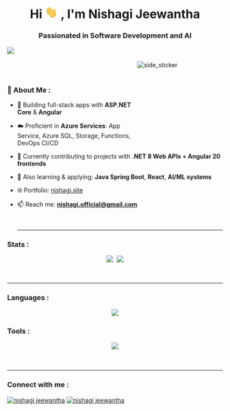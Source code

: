 <h1 align="center">Hi <img src="https://raw.githubusercontent.com/ABSphreak/ABSphreak/master/gifs/Hi.gif" width="30px">
, I'm Nishagi Jeewantha</h1>


<h3 align="center">Passionated in Software Development and AI</h3>

![](https://github.com/halfrost/halfrost/blob/master/icons/header_.png)


  <img align="right" width=200px height=200px alt="side_sticker" src="https://media.giphy.com/media/TEnXkcsHrP4YedChhA/giphy.gif" /><br><br>

### 🚀 About Me :
- 💼 Building full-stack apps with **ASP.NET Core** & **Angular**  
- ☁️ Proficient in **Azure Services**: App Service, Azure SQL, Storage, Functions, DevOps CI/CD  
- 🔭 Currently contributing to projects with **.NET 8 Web APIs + Angular 20 frontends**  
- 🌱 Also learning & applying: **Java Spring Boot**, **React**, **AI/ML systems**  
- 🌐 Portfolio: [nishagi.site](https://nishagi.netlify.app)  
- 📫 Reach me: **nishagi.official@gmail.com**

  <br>
  <hr>
<!--     <img alt="status github, commits, etc..." width="500px" src="https://github-readme-stats.vercel.app/api?username=nishagii&count_private=true&show_icons=true&custom_title=Github&theme=algolia&bg_color=0,000000,130F40&layout=compact&border_radius=8"
    /> <br> -->
<!--     <p align="center"><img  width="45%" src="https://github-readme-stats-ten-gilt.vercel.app/api/top-langs/?username=nishagii&theme=gotham"/> -->
<h3 align="left">Stats :</h3>
<p align="center">
  <a href=""><img src="https://github-readme-stats.vercel.app/api/top-langs/?username=nishagii&layout=compact&langs_count=12"/></a>&nbsp
  <a href=""> <img width="60%" src="https://github-readme-stats-ten-gilt.vercel.app/api?username=nishagii&show_icons=true"/></a>
</p>
         <br>
<hr>


<h3 align="left">Languages :</h3>
<p align="center">
  <a href="https://skillicons.dev">
    <img src="https://skillicons.dev/icons?i=py,fastapi,java,spring,react,express,nodejs,mongodb,deno,tailwind,mysql,postgres" />
  </a>
</p>
<h3 align="left">Tools :</h3>
<p align="center">
  <a href="https://skillicons.dev">
    <img src="https://skillicons.dev/icons?i=git,github,vscode,aws,docker,sklearn,pytorch,anaconda,figma" />
  </a>
</p>
<br/>

<hr>

<h3 align="left">Connect with me :</h3>
<p align="left">
<a href="https://linkedin.com/in/nishagi jeewantha" target="blank"><img align="center" src="https://raw.githubusercontent.com/rahuldkjain/github-profile-readme-generator/master/src/images/icons/Social/linked-in-alt.svg" alt="nishagi jeewantha" height="40" width="50" /></a>
<a href="https://fb.com/nishagi jeewantha" target="blank"><img align="center" src="https://raw.githubusercontent.com/rahuldkjain/github-profile-readme-generator/master/src/images/icons/Social/facebook.svg" alt="nishagi jeewantha" height="40" width="50" /></a>

